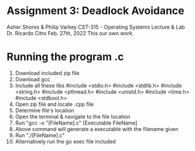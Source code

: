 # Assignment 3: Deadlock Avoidance
Asher Shores & Philip Varkey
CST-315 - Operating Systems Lecture & Lab
Dr. Ricardo Citro
Feb. 27th, 2022
This our own work.

# Running the program .c
1. Download included zip file
2. Download gcc
3. Include all these libs
#include <stdio.h>
#include <stdlib.h>
#include <string.h>
#include <pthread.h>
#include <unistd.h>
#include <time.h>
#include <stdbool.h>
4. Open zip file and locate .cpp file
5. Determine file's location
6. Open the terminal & navigate to the file location
7. Run "gcc -o "[FileName].c" [Executable FileName]
8. Above command will generate a executable with the filename given
9. Run "./[FileName].c"
10. Alternatively run the go exec file included
